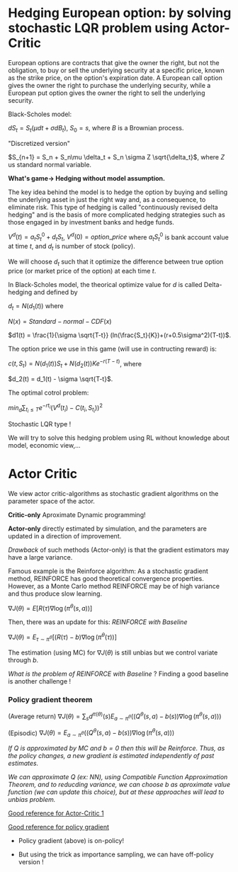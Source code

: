 # Hedging European option: by solving stochastic LQR problem using Actor-Critic

European options are contracts that give the owner the right, but not the obligation, to buy or sell the underlying security at a specific price, known as the strike price, on the option's expiration date. A European call option gives the owner the right to purchase the underlying security, while a European put option gives the owner the right to sell the underlying security.


Black-Scholes model:

$dS_t = S_t(\mu dt+\sigma dB_t)$, $S_0=s$, where $B$ is a Brownian process.

"Discretized version"

$S_{n+1} =  S_n + S_n\mu \delta_t + S_n \sigma Z \sqrt{\delta_t}$, where $Z$ us standard normal variable.

**What's game-> Hedging without model assumption.**

The key idea behind the model is to hedge the option by buying and selling the underlying asset in just the right way and, as a consequence, to eliminate risk. This type of hedging is called "continuously revised delta hedging" and is the basis of more complicated hedging strategies such as those engaged in by investment banks and hedge funds.

$V^d(t) =  a_t S^0_t + d_t S_t$, $V^d(0) = option\_price$ where $a_t S^0_t$ is bank account value at time $t$, and $d_t$ is number of stock (policy).

We will choose $d_t$ such that it optimize the difference between true option price (or market price of the option) at each time $t$. 

In Black-Scholes model, the theorical optimize value for $d$ is called Delta-hedging and defined by

$d_t= N(d_1(t))$ where

$N(x) = Standard-normal-CDF(x)$

$d1(t) = \frac{1}{\sigma \sqrt{T-t}} (ln(\frac{S_t}{K})+(r+0.5\sigma^2)(T-t))$.

The option price we use in this game (will use in contructing reward) is:

$c(t,S_t) = N(d_1(t))S_t + N(d_2(t)) K e^{-r(T-t)}$, where

$d_2(t) = d_1(t) - \sigma \sqrt{T-t}$.

The optimal cotrol problem:

$min_d\sum_{t_i \leq T} e^{-rt_i}(V^d(t_i) - C(t_i,S_{t_i}))^2$

Stochastic LQR type !

We will try to solve this hedging problem using RL without knowledge about model, economic view,...

# Actor Critic


We view actor critic-algorithms as stochastic gradient algorithms on the parameter
space of the actor. 

**Critic-only** Aproximate Dynamic programming!

**Actor-only**   directly
estimated by simulation, and the parameters are updated in a direction of
improvement.  

*Drawback* of such methods (Actor-only) is that the
gradient estimators may have a large variance. 

Famous example is the Reinforce algorithm: As a stochastic gradient method, REINFORCE has good theoretical convergence properties.
 However, as a Monte Carlo method REINFORCE may be of high variance and thus produce slow learning.

 $\nabla	J(\theta) = E[R(\tau)\nabla \log(\pi^{\theta}(s,a)) ]$

 Then, there was an update for this: *REINFORCE with Baseline*

 $\nabla	J(\theta) = E_{\tau \sim \pi^{\theta}}[(R(\tau)-b)\nabla \log(\pi^{\theta}(\tau)) ]$

 The estimation (using MC) for  $\nabla	J(\theta)$ is still unbias but we control variate through $b$.


*What is the problem of*  *REINFORCE with Baseline* ? Finding a good baseline is another challenge !

### Policy gradient theorem
(Average return) 
$\nabla	J(\theta) = \sum_s d^{\pi (\theta)}(s) E_{a \sim \pi^{\theta}}\left((Q^{\theta}(s,a) - b(s)) \nabla \log(\pi^{\theta}(s,a)) \right)$

(Episodic)
$\nabla	J(\theta) =  E_{a \sim \pi^{\theta}}\left((Q^{\theta}(s,a) - b(s)) \nabla \log(\pi^{\theta}(s,a)) \right)$



*If $Q$ is approximated by MC and $b=0$ then this will be Reinforce. Thus, as the policy changes, a new gradient is estimated independently of past estimates.*

*We can approximate $Q$ (ex: NN), using Compatible Function Approximation Theorem, and to reducding variance, we can choose $b$ as aproximate value function (we can update this choice), but at these approaches will lead to unbias problem.*

[Good reference for Actor-Critic 1](http://rail.eecs.berkeley.edu/deeprlcourse-fa17/f17docs/lecture_5_actor_critic_pdf.pdf)


[Good reference for policy gradient](https://lilianweng.github.io/lil-log/2018/04/08/policy-gradient-algorithms.html#policy-gradient-theorem)



* Policy gradient (above) is on-policy!

* But using the trick as importance sampling, we can have off-policy version !



